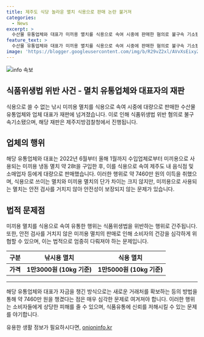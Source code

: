 ```yaml
---
title: 제주도 식당 놀라운 멸치 식용으로 판매 논란 불거져
categories:
  - News
excerpt: >
  수산물 유통업체와 대표가 미끼용 멸치를 식용으로 속여 시중에 판매한 혐의로 불구속 기소됐다. 이들은 28t의 냉동 멸치를 제주도 음식점과 소매업자에 식용으로 판매한 것으로 알려졌다. 이를 통해 약 7460만 원을 벌이며, 미끼용 멸치와 식용 멸치의 단가 차이를 이용한 것으로 밝혀졌다. 이로써 안전성이 보장되지 않는 미끼용 멸치를 속여 안전성이 보장된 식용 멸치로 판매한 혐의를 받고 있다.
feature_text: >
  수산물 유통업체와 대표가 미끼용 멸치를 식용으로 속여 시중에 판매한 혐의로 불구속 기소됐다. 이들은 28t의 냉동 멸치를 제주도 음식점과 소매업자에 식용으로 판매한 것으로 알려졌다. 이를 통해 약 7460만 원을 벌이며, 미끼용 멸치와 식용 멸치의 단가 차이를 이용한 것으로 밝혀졌다. 이로써 안전성이 보장되지 않는 미끼용 멸치를 속여 안전성이 보장된 식용 멸치로 판매한 혐의를 받고 있다.
image: 'https://blogger.googleusercontent.com/img/b/R29vZ2xl/AVvXsEixyZcFfHzMRdzZMjFBmAUKJYCLCGyLL1o632UiGVXcaFdKo_bkvkuCioo0uUKlGfBVcT3P84aROyZIXSBEx3Aw5nCQ3pTgDom1WDC4m8eifvWiAmWEEVb4x6G_l8C0QH225ldMjyaFvpxGEBGNO37VmDTDMHGhJPq73UglMfDca1-0aw/s1600/blogspot.png'
---
```


<p><img src="https://blogger.googleusercontent.com/img/b/R29vZ2xl/AVvXsEixyZcFfHzMRdzZMjFBmAUKJYCLCGyLL1o632UiGVXcaFdKo_bkvkuCioo0uUKlGfBVcT3P84aROyZIXSBEx3Aw5nCQ3pTgDom1WDC4m8eifvWiAmWEEVb4x6G_l8C0QH225ldMjyaFvpxGEBGNO37VmDTDMHGhJPq73UglMfDca1-0aw/s1600/blogspot.png" alt="info 속보" /></p>

<h2 data-ke-size="size26">식품위생법 위반 사건 - 멸치 유통업체와 대표자의 재판</h2>

<p data-ke-size="size16">식용으로 쓸 수 없는 낚시 미끼용 멸치를 식용으로 속여 시중에 대량으로 판매한 수산물 유통업체와 업체 대표가 재판에 넘겨졌습니다. 이로 인해 식품위생법 위반 혐의로 불구속기소됐으며, 해당 재판은 제주지방검찰청에서 진행됩니다.</p>

<h2 data-ke-size="size24">업체의 행위</h2>

<p data-ke-size="size16">해당 유통업체와 대표는 2022년 6월부터 올해 1월까지 수입업체로부터 미끼용으로 사용되는 미끼용 냉동 멸치 약 28t을 구입한 후, 이를 식용으로 속여 제주도 내 음식점 및 소매업자 등에게 대량으로 판매했습니다. 이러한 행위로 약 7460만 원의 이득을 취했으며, 식용으로 쓰이는 멸치와 미끼용 멸치의 단가 차이는 크지 않지만, 미끼용으로 사용되는 멸치는 안전 검사를 거치지 않아 안전성이 보장되지 않는 문제가 있습니다.</p>

<h2 data-ke-size="size24">법적 문제점</h2>

<p data-ke-size="size16">미끼용 멸치를 식용으로 속여 유통한 행위는 식품위생법을 위반하는 행위로 간주됩니다. 또한, 안전 검사를 거치지 않은 미끼용 멸치의 판매로 인해 소비자의 건강을 심각하게 위협할 수 있으며, 이는 법적으로 엄중히 다뤄져야 하는 문제입니다.</p>

<table>
    <thead>
        <tr>
            <th style="text-align: center;">구분</th>
            <th style="text-align: center;">낚시용 멸치</th>
            <th style="text-align: center;">식용 멸치</th>
        </tr>
    </thead>
    <tbody>
        <tr>
            <td style="text-align: center; height: 17px;"><b>가격</b></td>
            <td style="text-align: center; height: 17px;"><b>1만3000원 (10kg 기준)</b></td>
            <td style="text-align: center; height: 17px;"><b>1만5000원 (10kg 기준)</b></td>
        </tr>
    </tbody>
</table>

<hr>

<p data-ke-size="size16">해당 유통업체와 대표가 자금을 챙긴 방식으로는 새로운 거래처를 확보하는 등의 방법을 통해 약 7460만 원을 챙겼다는 점은 매우 심각한 문제로 여겨져야 합니다. 이러한 행위는 소비자들에게 상당한 피해를 줄 수 있으며, 식품유통에 신뢰를 저해시킬 수 있는 문제를 야기합니다.</p>
유용한 생활 정보가 필요하시다면, <a href="https://onioninfo.kr" rel="dofollow">onioninfo.kr</a>


